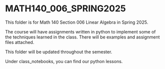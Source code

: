 # MATH140_006_SPRING2025
This folder is for Math 140 Section 006 Linear Algebra in Spring 2025. 

The course will have assignments written in python to implement some of the techniques learned in the class. There will be examples and assignment files attached.

This folder will be updated throughout the semester.

Under class_notebooks, you can find our python lessons.

